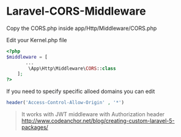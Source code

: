# Laravel-CORS-Middleware

Copy the CORS.php inside app/Http/Middleware/CORS.php

Edit your Kernel.php file

```php
<?php
$middleware = [
       ...
        \App\Http\Middleware\CORS::class
    ];
?>
```
If you need to specify specific alloed domains you can edit

```php
header('Access-Control-Allow-Origin' , '*')
```

> It works with JWT middleware with Authorization header
http://www.codeanchor.net/blog/creating-custom-laravel-5-packages/
